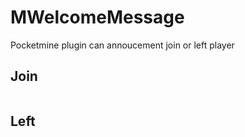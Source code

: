 # MWelcomeMessage
Pocketmine plugin can annoucement join or left player

## Join
```

```

## Left

